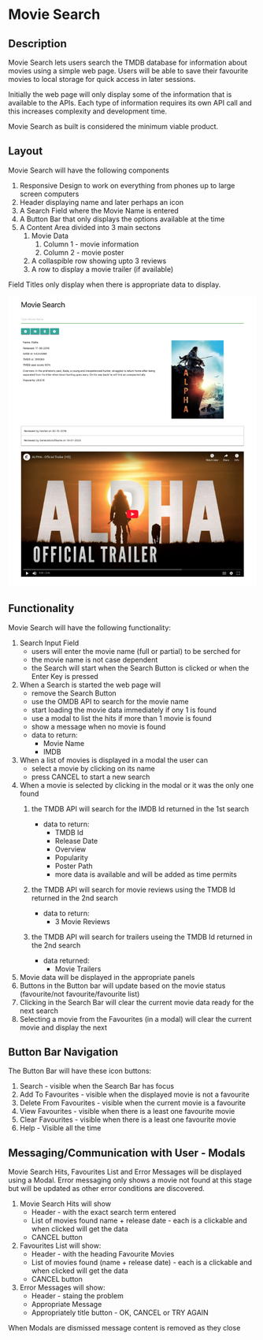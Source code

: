 # Movie Search

## Description
Movie Search lets users search the TMDB database for information about movies using a simple web page. Users will be able to save their favourite movies to local storage for quick access in later sessions.

Initially the web page will only display some of the information that is available to the APIs. Each type of information requires its own API call and this increases complexity and development time.

Movie Search as built is considered the minimum viable product.

## Layout

Movie Search will have the following components

1. Responsive Design to work on everything from phones up to large screen computers
2. Header displaying name and later perhaps an icon
3. A Search Field where the Movie Name is entered
4. A Button Bar that only displays the options available at the time
5. A Content Area divided into 3 main sectons
   1. Movie Data
      1. Column 1 - movie information
      2. Column 2 - movie poster
   2. A collaspible row showing upto 3 reviews
   3. A row to display a movie trailer (if available)

Field Titles only display when there is appropriate data to display.

![Movie Search](./assets/images/movieSearch.png)

## Functionality
Movie Search will have the following functionality:
1. Search Input Field
   * users will enter the movie name (full or partial) to be serched for
   * the movie name is not case dependent
   * the Search will start when the Search Button is clicked or when the Enter Key is pressed
2. When a Search is started the web page will
   * remove the Search Button 
   * use the OMDB API to search for the movie name 
   * start loading the movie data immediately if ony 1 is found
   * use a modal to list the hits if more than 1 movie is found
   * show a message when no movie is found
   * data to return:
     * Movie Name
     * IMDB  
3. When a list of movies is displayed in a modal the user can
   * select a movie by clicking on its name
   * press CANCEL to start a new search
4. When a movie is selected by clicking in the modal or it was the only one found
   1. the TMDB API will search for the IMDB Id returned in the 1st search
      * data to return:
        * TMDB Id
        * Release Date
        * Overview
        * Popularity
        * Poster Path
        * more data is available and will be added as time permits    

   2. the TMDB API will search for movie reviews using the TMDB Id returned in the 2nd search
      * data to return:
        * 3 Movie Reviews
   3. the TMDB API will search for trailers useing the TMDB Id returned in the 2nd search 
      * data returned:
        * Movie Trailers
5. Movie data will be displayed in the appropriate panels
6. Buttons in the Button bar will update based on the movie status (favourite/not favourite/favourite list)   
7. Clicking in the Search Bar will clear the current movie data ready for the next search
8. Selecting a movie from the Favourites (in a modal) will clear the current movie and display the next

## Button Bar Navigation
The Button Bar will have these icon buttons:
1. Search - visible when the Search Bar has focus
2. Add To Favourites - visible when the displayed movie is not a favourite
3. Delete From Favourites - visible when the current movie is a favourite
4. View Favourites - visible when there is a least one favourite movie
5. Clear Favourites - visible when there is a least one favourite movie
6. Help - Visible all the time

## Messaging/Communication with User - Modals
Movie Search Hits, Favourites List and Error Messages will be displayed using a Modal. Error messaging only shows a movie not found at this stage but will be updated as other error conditions are discovered. 
1. Movie Search Hits will show
   * Header - with the exact search term entered
   * List of movies found name + release date - each is a clickable and when clicked will get the data
   * CANCEL button
2. Favourites List will show:
   * Header - with the heading Favourite Movies
   * List of movies found (name + release date) - each is a clickable and when clicked will get the data
   * CANCEL button
3. Error Messages will show:
   * Header - staing the problem
   * Appropriate Message
   * Appropriately title button - OK, CANCEL or TRY AGAIN

When Modals are dismissed message content is removed as they close

